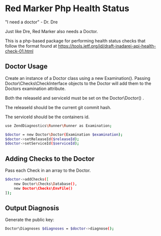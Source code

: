 # Red Marker Php Health Status

"I need a doctor" - Dr. Dre

Just like Dre, Red Marker also needs a Doctor.

This is a php-based package for performing health status checks that follow the format found  at https://tools.ietf.org/id/draft-inadarei-api-health-check-01.html

## Doctor Usage

Create an instance of a Doctor class using a new Examination(). 
Passing Doctor\Checks\CheckInterface objects to the Doctor will add them to the Doctors examination attribute.


Both the releaseId and serviceId must be set on the Doctor\Doctor() .

The releaseId should be the current git commit hash.

The serviceId should be the containers id.

``` bash
use ZendDiagnostics\Runner\Runner as Examination;

$doctor = new Doctor\Doctor(Examination $examination);
$doctor->setReleaseId($releaseId);
$doctor->setServiceId($serviceId);
```

## Adding Checks to the Doctor

Pass each Check in an array to the Doctor.

``` bash
$doctor->addChecks([ 
    new Doctor\Checks\Database(),
    new Doctor\Checks\EnvFile()
]);
```

## Output Diagnosis

Generate the public key:

``` bash
Doctor\Diagnoses $diagnoses = $doctor->diagnose();
```

